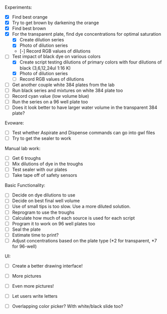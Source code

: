 Experiments:
- [x] Find best orange
- [x] Try to get brown by darkening the orange
- [x] Find best brown
- [x] For the transparent plate, find dye concentrations for optimal saturation
	- [x] Create dilution series
	- [x] Photo of dilution series
	- [-] Record RGB values of dilutions
- [ ] Test impact of black dye on various colors
	- [x] Create script testing dilutions of primary colors with four dilutions of black (3,6,12,24ul 1:16 K)
	- [x] Photo of dilution series
	- [ ] Record RGB values of dilutions
- [ ] Get another couple white 384 plates from the lab
- [ ] Run black series and mixtures on white 384 plate too
- [ ] Record cyan value (low volume blue)
- [ ] Run the series on a 96 well plate too
- [ ] Does it look better to have larger water volume in the transparent 384 plate?

Evoware:
- [ ] Test whether Aspirate and Dispense commands can go into gwl files
- [ ] Try to get the sealer to work

Manual lab work:
- [ ] Get 6 troughs
- [ ] Mix dilutions of dye in the troughs
- [ ] Test sealer with our plates
- [ ] Take tape off of safety sensors

Basic Functionality:
- [ ] Decide on dye dilutions to use
- [ ] Decide on best final well volume
- [ ] Use of small tips is too slow.  Use a more diluted solution.
- [ ] Reprogram to use the troughs
- [ ] Calculate how much of each source is used for each script
- [ ] Program it to work on 96 well plates too
- [ ] Seal the plate
- [ ] Estimate time to print?
- [ ] Adjust concentrations based on the plate type (*2 for transparent, *7 for 96-well)

UI:
- [ ] Create a better drawing interface!
- [ ] More pictures
- [ ] Even more pictures!

- [ ] Let users write letters
- [ ] Overlapping color picker?  With white/black slide too?
